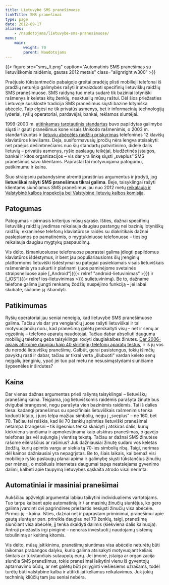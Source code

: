 ```yaml
---
title: Lietuvybė SMS pranešimuose
linkTitle: SMS pranešimai
type: page
date: 2012-09-17
aliases:
    - /naudotojams/lietuvybe-sms-pranesimuose/
menu:
    main:
        weight: 70
        parent: Naudotojams
---
```


{{< figure src="sms_lt.png" caption="Automatinis SMS pranešimas su lietuviškomis raidėmis, gautas 2012 metais" class="alignright w300" >}}

Praėjusio tūkstantmečio pabaigoje greitai pradėję plisti mobilieji telefonai iš pradžių neturėjo galimybės rašyti ir atvaizduoti specifinių lietuviškų raidžių SMS pranešimuose. SMS raidyną tuo metu sudarė tik baziniai lotyniški rašmenys ir keletas kitų ženklų, neaktualių mūsų raštui. Dėl šios priežasties Lietuvoje susiklostė tradicija SMS pranešimus siųsti bazine lotyniška abėcėle. Taip elgėsi ne tik privatūs asmenys, bet ir informacinių technologijų lyderiai, ryšių operatoriai, pardavėjai, bankai, reklamos siuntėjai.

1999-2000 m. [atitinkamas tarptautinis standartas][ETSI TS 123 038 V3.3.0] buvo papildytas galimybe siųsti ir gauti pranešimus kone visais Unikodo rašmenimis, o 2003 m. standartizuotas ir [lietuvių abėcėlės raidžių priskyrimas][ETSI ES 202 130 V1.1.1] telefoninės 12 klavišų klaviatūros klavišams. Deja, susiformavusių įpročių nėra lengva atsisakyti: net praėjus dešimtmečiams nuo šių standartų patvirtinimo, didelė dalis lietuvių – privatūs asmenys, ryšio paslaugų teikėjai, biudžetinės įstaigos, bankai ir kitos organizacijos – vis dar yra linkę siųsti „sveplus“ SMS pranešimus savo klientams. Paprastai tai motyvuojama patogumu, patikimumu ir kaina.

Šiuo straipsniu pabandysime atremti įprastinius argumentus ir įrodyti, jog **lietuviškai rašyti SMS pranešimus tikrai galima**. Beje, taisyklingai rašyti klientams siunčiamus SMS pranešimus jau nuo 2012 metų [reikalauja ir Valstybinė kalbos inspekcija bei Valstybinė lietuvių kalbos komisija][VLKK naujiena].

Patogumas
---------

Patogumas – pirmasis kriterijus mūsų sąraše. Išties, dažnai specifinių lietuviškų raidžių įvedimas reikalauja daugiau pastangų nei bazinių lotyniškų raidžių: ekraninėse telefonų klaviatūrose raidės su diakritikais dažnai paslepiamos po pamatinėmis, o mygtukiniuose telefonuose – tiesiog reikalauja daugiau mygtykų paspaudimų.

Vis dėlto, išmaniuosiuose telefonuose paprastai galima įdiegti papildomus klaviatūros išdėstymus, ir bent jau populiariausioms šių įrenginių platformoms lietuviški išdėstymai su patogiai pasiekiamais visais lietuviškais rašmenimis yra sukurti ir platinami (juos paminėjome svetainės straipsneliuose apie [„Android“]({{< relref "android-lietuvinimas" >}}) ir [„iOS“]({{< relref ios-lietuvinimas >}}) sulietuvinimą). Be to, dažname telefone galima įjungti renkamų žodžių nuspėjimo funkciją – jei labai skubate, siūlome ją išbandyti.

Patikimumas
-----------

Ryšių operatoriai jau seniai neneigia, kad lietuvybė SMS pranešimuose galima. Tačiau vis dar yra vengiančių juose rašyti lietuviškai ir tai motyvuojančių noru, kad pranešimą galėtų perskaityti visų – net ir senų ar egzotinių – telefono aparatų naudotojai. Tačiau dabar absoliuti dauguma mobiliųjų telefonų geba taisyklingai rodyti daugiakalbes žinutes. [Dar 2006-aisiais atlikome daugiau kaip 40 skirtingų telefonų aparatų testus][Ryčio testai], ir iš jų vos du nerodė lietuviškų pranešimų. Galbūt, gerai pasistengus, tokių išimčių pavyktų rasti ir dabar, tačiau ar tikrai verta „šlubuoti“ vardan keleto senų neįgalių įrenginių, ypač jei tuo pat metu nė nesusimąstydami siunčiame šypsenėles ir širdutes?

Kaina
-----

Dar vienas dažnas argumentas prieš rašymą taisyklingai – lietuviškų pranešimų kaina. Teigiama, jog lietuviškomis raidėmis parašyta žinutė bus dvigubai brangesnė, negu parašyta vien bazinėmis raidėmis. Tai iš dalies tiesa: kadangi pranešimus su specifiniais lietuviškais rašmenimis tenka koduoti kitaip, į juos telpa mažiau simbolių, negu į „sveplus“ – ne 160, bet 70. Tačiau tai reiškia, kad iki 70 ženklų apimties lietuviški pranešimai netampa brangesni – tik ilgesnius tenka skaidyti į atskiras dalis, kurių kiekviena siunčiama ir apmokestinama kaip atskiras pranešimas, o gavėjo telefonas jas vėl sujungia į vientisą tekstą. Tačiau ar dažnai SMS žinutėse rašome eilėraščius ar rašinius? Juk dažniausiai žinutę sudaro vos keletas žodžių, kurių apimtis vargu ar siekia tą 70-ies simbolių ribą. Taigi, nerimas dėl kainos dažniausiai yra nepagrįstas. Be to, šiais laikais, kai bemaž visi mobiliojo ryšio paslaugų planai apima ir galimybę siųsti tūkstančius žinučių per mėnesį, o mobilusis internetas daugumai tapęs neatsiejama gyvenimo dalimi, kalbėti apie taupymą lietuvybės sąskaita atrodo visai nerimta.

Automatiniai ir masiniai pranešimai
-----------------------------------

Aukščiau apžvelgti argumentai labiau taikytini individualiems vartotojams. Tuo tarpu kalbant apie automatinių ir / ar masinių žinučių siuntėjus, ko gero galima įvardinti dvi pagrindines priežastis nesiųsti žinučių visa abėcėle. Pirmoji jų – kaina. Išties, dažnai net ir paprastam priminimui, pranešimui apie gautą siuntą ar pan. prireikia daugiau nei 70 ženklų, taigi, pranešimą siunčiant visa abėcėle, jį tenka skaidyti dalimis (kiekviena dalis kainuoja). Antroji priežastis irgi piniginė – nenoras investuoti į naudojamų sistemų tobulinimą ar keitimą kitomis.

Vis dėlto, mūsų įsitikinimu, pranešimų siuntimas visa abėcėle neturėtų būti laikomas prabangos dalyku, kurio galima atsisakyti motyvuojant keliais šimtais ar tūkstančiais sutaupytų eurų. Jei įmonė, įstaiga ar organizacija siunčia SMS pranešimus, tokie pranešimai laikytini vienu iš gyventojų aptarnavimo būdų, ar net galėtų būti prilyginti viešiesiems užrašams, todėl turėtų būti valstybine kalba ir atitikti jai keliamus reikalavimus. Juk jokių techninių kliūčių tam jau seniai nebėra.  

[ETSI TS 123 038 V3.3.0]: https://portal.etsi.org/webapp/workprogram/Report_WorkItem.asp?WKI_ID=8033 "European Telecommunications Standards Institute – Details of 'DTS/TSGT-0223038U' Work Item"
[ETSI ES 202 130 V1.1.1]: https://portal.etsi.org/webapp/workprogram/Report_WorkItem.asp?WKI_ID=11730 "European Telecommunications Standards Institute – Details of 'DES/HF-00026' Work Item"
[VLKK naujiena]: https://www.vlkk.lt/naujienos/kitos-naujienos/del-lietuvisko-raidyno-informacinese-trumposiose-zinutese-sms "Valstybinė lietuvių kalbos komisija – Dėl lietuviško raidyno informacinėse trumposiose žinutėse (SMS)"
[Ryčio testai]: https://web.archive.org/web/20100116145847/http://papartis.infoseka.lt/sms.htm "Ryčio Umbraso interneto „virtuvė“ – Lietuviškų rašmenų vartojimas SMS žinutėse"